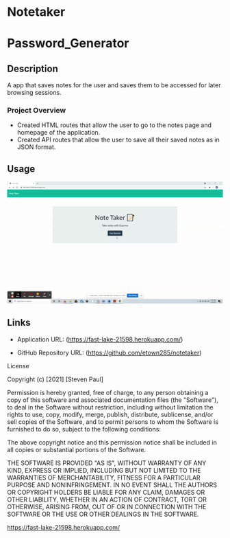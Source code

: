 # Notetaker

# Password_Generator

## Description 
A app that saves notes for the user and saves them to be accessed for later browsing sessions. 

### Project Overview

* Created HTML routes that allow the user to go to the notes page and homepage of the application. 
* Created API routes that allow the user to save all their saved notes as in JSON format.


## Usage

![Screenshot](https://github.com/etown285/notetaker/blob/main/Assets/Notetakerapp.gif)

## Links

* Application URL: (https://fast-lake-21598.herokuapp.com/)

* GitHub Repository URL: (https://github.com/etown285/notetaker)

License

Copyright (c) [2021] [Steven Paul]

Permission is hereby granted, free of charge, to any person obtaining a copy of this software and associated documentation files (the "Software"), to deal in the Software without restriction, including without limitation the rights to use, copy, modify, merge, publish, distribute, sublicense, and/or sell copies of the Software, and to permit persons to whom the Software is furnished to do so, subject to the following conditions:

The above copyright notice and this permission notice shall be included in all copies or substantial portions of the Software.

THE SOFTWARE IS PROVIDED "AS IS", WITHOUT WARRANTY OF ANY KIND, EXPRESS OR IMPLIED, INCLUDING BUT NOT LIMITED TO THE WARRANTIES OF MERCHANTABILITY, FITNESS FOR A PARTICULAR PURPOSE AND NONINFRINGEMENT. IN NO EVENT SHALL THE AUTHORS OR COPYRIGHT HOLDERS BE LIABLE FOR ANY CLAIM, DAMAGES OR OTHER LIABILITY, WHETHER IN AN ACTION OF CONTRACT, TORT OR OTHERWISE, ARISING FROM, OUT OF OR IN CONNECTION WITH THE SOFTWARE OR THE USE OR OTHER DEALINGS IN THE SOFTWARE.


https://fast-lake-21598.herokuapp.com/

